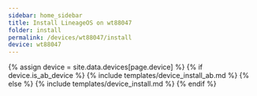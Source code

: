 ```yaml
---
sidebar: home_sidebar
title: Install LineageOS on wt88047
folder: install
permalink: /devices/wt88047/install
device: wt88047
---
```

{% assign device = site.data.devices[page.device] %}
{% if device.is_ab_device %}
{% include templates/device_install_ab.md %}
{% else %}
{% include templates/device_install.md %}
{% endif %}
